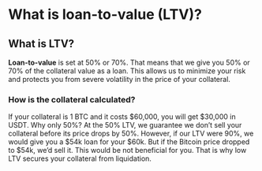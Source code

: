 # What is loan-to-value (LTV)?

## What is LTV?

**Loan-to-value** is set at 50% or 70%. That means that we give you 50% or 70% of the collateral value as a loan. This allows us to minimize your risk and protects you from severe volatility in the price of your collateral.

### How is the collateral calculated?

If your collateral is 1 BTC and it costs $60,000, you will get $30,000 in USDT. Why only 50%? At the 50% LTV, we guarantee we don’t sell your collateral before its price drops by 50%. However, if our LTV were 90%, we would give you a $54k loan for your $60k. But if the Bitcoin price dropped to $54k, we’d sell it. This would be not beneficial for you. That is why low LTV secures your collateral from liquidation.&#x20;
